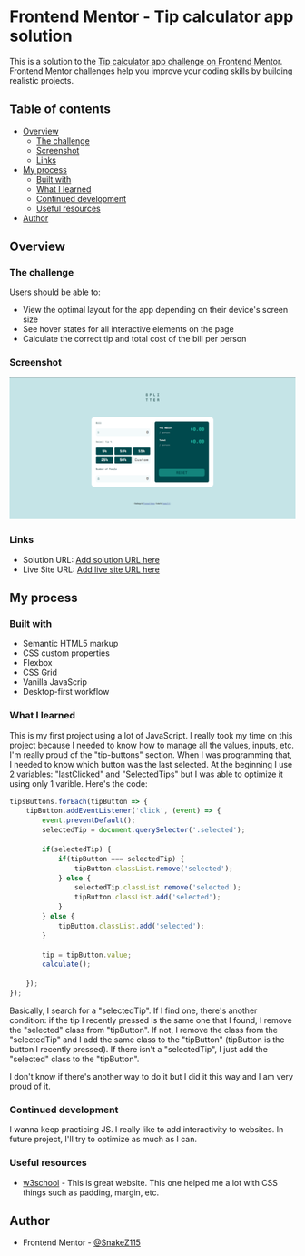 # Frontend Mentor - Tip calculator app solution

This is a solution to the [Tip calculator app challenge on Frontend Mentor](https://www.frontendmentor.io/challenges/tip-calculator-app-ugJNGbJUX). Frontend Mentor challenges help you improve your coding skills by building realistic projects.

## Table of contents

- [Overview](#overview)
  - [The challenge](#the-challenge)
  - [Screenshot](#screenshot)
  - [Links](#links)
- [My process](#my-process)
  - [Built with](#built-with)
  - [What I learned](#what-i-learned)
  - [Continued development](#continued-development)
  - [Useful resources](#useful-resources)
- [Author](#author)

## Overview

### The challenge

Users should be able to:

- View the optimal layout for the app depending on their device's screen size
- See hover states for all interactive elements on the page
- Calculate the correct tip and total cost of the bill per person

### Screenshot

![](./screenshot.png)

### Links

- Solution URL: [Add solution URL here](https://your-solution-url.com)
- Live Site URL: [Add live site URL here](https://your-live-site-url.com)

## My process

### Built with

- Semantic HTML5 markup
- CSS custom properties
- Flexbox
- CSS Grid
- Vanilla JavaScrip
- Desktop-first workflow

### What I learned

This is my first project using a lot of JavaScript. I really took my time on this project because I needed to know how to manage all the values, inputs, etc.
I'm really proud of the "tip-buttons" section. When I was programming that, I needed to know which button was the last selected. At the beginning I use 2 variables:
"lastClicked" and "SelectedTips" but I was able to optimize it using only 1 varible. Here's the code:

```js
tipsButtons.forEach(tipButton => {
    tipButton.addEventListener('click', (event) => {
        event.preventDefault();
        selectedTip = document.querySelector('.selected');

        if(selectedTip) {
            if(tipButton === selectedTip) {
                tipButton.classList.remove('selected');
            } else {
                selectedTip.classList.remove('selected');
                tipButton.classList.add('selected');
            }
        } else {
            tipButton.classList.add('selected');
        }

        tip = tipButton.value;
        calculate();
    
    });
});
```
Basically, I search for a "selectedTip". If I find one, there's another condition: if the tip I recently pressed is the same one that I found, I remove the "selected" class from "tipButton". If not, I remove the class from the "selectedTip" and I add the same class to the "tipButton" (tipButton is the button I recently pressed). If there isn't a "selectedTip", I just add the "selected" class to the "tipButton".

I don't know if there's another way to do it but I did it this way and I am very proud of it.

### Continued development

I wanna keep practicing JS. I really like to add interactivity to websites. In future project, I'll try to optimize as much as I can.

### Useful resources

- [w3school](https://www.w3schools.com) - This is great website. This one helped me a lot with CSS things such as padding, margin, etc.

## Author

- Frontend Mentor - [@SnakeZ115](https://www.frontendmentor.io/profile/SnakeZ115)

